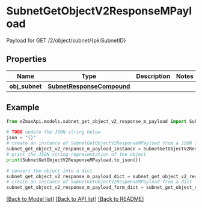# SubnetGetObjectV2ResponseMPayload

Payload for GET /2/object/subnet/{pkiSubnetID}

## Properties

Name | Type | Description | Notes
------------ | ------------- | ------------- | -------------
**obj_subnet** | [**SubnetResponseCompound**](SubnetResponseCompound.md) |  | 

## Example

```python
from eZmaxApi.models.subnet_get_object_v2_response_m_payload import SubnetGetObjectV2ResponseMPayload

# TODO update the JSON string below
json = "{}"
# create an instance of SubnetGetObjectV2ResponseMPayload from a JSON string
subnet_get_object_v2_response_m_payload_instance = SubnetGetObjectV2ResponseMPayload.from_json(json)
# print the JSON string representation of the object
print(SubnetGetObjectV2ResponseMPayload.to_json())

# convert the object into a dict
subnet_get_object_v2_response_m_payload_dict = subnet_get_object_v2_response_m_payload_instance.to_dict()
# create an instance of SubnetGetObjectV2ResponseMPayload from a dict
subnet_get_object_v2_response_m_payload_form_dict = subnet_get_object_v2_response_m_payload.from_dict(subnet_get_object_v2_response_m_payload_dict)
```
[[Back to Model list]](../README.md#documentation-for-models) [[Back to API list]](../README.md#documentation-for-api-endpoints) [[Back to README]](../README.md)


